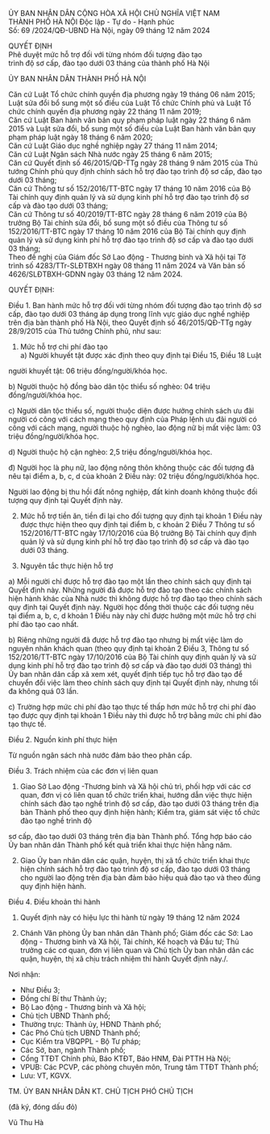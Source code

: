 ỦY BAN NHÂN DÂN              CỘNG HÒA XÃ HỘI CHỦ NGHĨA VIỆT NAM  
THÀNH PHỐ HÀ NỘI            Độc lập - Tự do - Hạnh phúc  
Số:   69   /2024/QĐ-UBND    Hà Nội, ngày 09 tháng 12 năm 2024  

QUYẾT ĐỊNH  
Phê duyệt mức hỗ trợ đối với từng nhóm đối tượng đào tạo  
trình độ sơ cấp, đào tạo dưới 03 tháng của thành phố Hà Nội  

ỦY BAN NHÂN DÂN THÀNH PHỐ HÀ NỘI  

Căn cứ Luật Tổ chức chính quyền địa phương ngày 19 tháng 06 năm 2015; Luật sửa đổi bổ sung một số điều của Luật Tổ chức Chính phủ và Luật Tổ chức chính quyền địa phương ngày 22 tháng 11 năm 2019;  
Căn cứ Luật Ban hành văn bản quy phạm pháp luật ngày 22 tháng 6 năm 2015 và Luật sửa đổi, bổ sung một số điều của Luật Ban hành văn bản quy phạm pháp luật ngày 18 tháng 6 năm 2020;  
Căn cứ Luật Giáo dục nghề nghiệp ngày 27 tháng 11 năm 2014;  
Căn cứ Luật Ngân sách Nhà nước ngày 25 tháng 6 năm 2015;  
Căn cứ Quyết định số 46/2015/QĐ-TTg ngày 28 tháng 9 năm 2015 của Thủ tướng Chính phủ quy định chính sách hỗ trợ đào tạo trình độ sơ cấp, đào tạo dưới 03 tháng;  
Căn cứ Thông tư số 152/2016/TT-BTC ngày 17 tháng 10 năm 2016 của Bộ Tài chính quy định quản lý và sử dụng kinh phí hỗ trợ đào tạo trình độ sơ cấp và đào tạo dưới 03 tháng;  
Căn cứ Thông tư số 40/2019/TT-BTC ngày 28 tháng 6 năm 2019 của Bộ trưởng Bộ Tài chính sửa đổi, bổ sung một số điều của Thông tư số 152/2016/TT-BTC ngày 17 tháng 10 năm 2016 của Bộ Tài chính quy định quản lý và sử dụng kinh phí hỗ trợ đào tạo trình độ sơ cấp và đào tạo dưới 03 tháng;  
Theo đề nghị của Giám đốc Sở Lao động - Thương binh và Xã hội tại Tờ trình số 4283/TTr-SLĐTBXH ngày 08 tháng 11 năm 2024 và Văn bản số 4626/SLĐTBXH-GDNN ngày 03 tháng 12 năm 2024.  

QUYẾT ĐỊNH:  

Điều 1. Ban hành mức hỗ trợ đối với từng nhóm đối tượng đào tạo trình độ sơ cấp, đào tạo dưới 03 tháng áp dụng trong lĩnh vực giáo dục nghề nghiệp trên địa bàn thành phố Hà Nội, theo Quyết định số 46/2015/QĐ-TTg ngày 28/9/2015 của Thủ tướng Chính phủ, như sau:  
1. Mức hỗ trợ chi phí đào tạo  
a) Người khuyết tật được xác định theo quy định tại Điều 15, Điều 18 Luật


người khuyết tật: 06 triệu đồng/người/khóa học.

b) Người thuộc hộ đồng bào dân tộc thiểu số nghèo: 04 triệu đồng/người/khóa học.

c) Người dân tộc thiểu số, người thuộc diện được hưởng chính sách ưu đãi người có công với cách mạng theo quy định của Pháp lệnh ưu đãi người có công với cách mạng, người thuộc hộ nghèo, lao động nữ bị mất việc làm: 03 triệu đồng/người/khóa học.

d) Người thuộc hộ cận nghèo: 2,5 triệu đồng/người/khóa học.

đ) Người học là phụ nữ, lao động nông thôn không thuộc các đối tượng đã nêu tại điểm a, b, c, d của khoản 2 Điều này: 02 triệu đồng/người/khóa học.

Người lao động bị thu hồi đất nông nghiệp, đất kinh doanh không thuộc đối tượng quy định tại Quyết định này.

2. Mức hỗ trợ tiền ăn, tiền đi lại cho đối tượng quy định tại khoản 1 Điều này được thực hiện theo quy định tại điểm b, c khoản 2 Điều 7 Thông tư số 152/2016/TT-BTC ngày 17/10/2016 của Bộ trưởng Bộ Tài chính quy định quản lý và sử dụng kinh phí hỗ trợ đào tạo trình độ sơ cấp và đào tạo dưới 03 tháng.

3. Nguyên tắc thực hiện hỗ trợ

a) Mỗi người chỉ được hỗ trợ đào tạo một lần theo chính sách quy định tại Quyết định này. Những người đã được hỗ trợ đào tạo theo các chính sách hiện hành khác của Nhà nước thì không được hỗ trợ đào tạo theo chính sách quy định tại Quyết định này. Người học đồng thời thuộc các đối tượng nêu tại điểm a, b, c, d khoản 1 Điều này này chỉ được hưởng một mức hỗ trợ chi phí đào tạo cao nhất.

b) Riêng những người đã được hỗ trợ đào tạo nhưng bị mất việc làm do nguyên nhân khách quan (theo quy định tại khoản 2 Điều 3, Thông tư số 152/2016/TT-BTC ngày 17/10/2016 của Bộ Tài chính quy định quản lý và sử dụng kinh phí hỗ trợ đào tạo trình độ sơ cấp và đào tạo dưới 03 tháng) thì Ủy ban nhân dân cấp xã xem xét, quyết định tiếp tục hỗ trợ đào tạo để chuyển đổi việc làm theo chính sách quy định tại Quyết định này, nhưng tối đa không quá 03 lần.

c) Trường hợp mức chi phí đào tạo thực tế thấp hơn mức hỗ trợ chi phí đào tạo được quy định tại khoản 1 Điều này thì được hỗ trợ bằng mức chi phí đào tạo thực tế.

Điều 2. Nguồn kinh phí thực hiện

Từ nguồn ngân sách nhà nước đảm bảo theo phân cấp.

Điều 3. Trách nhiệm của các đơn vị liên quan

1. Giao Sở Lao động -Thương binh và Xã hội chủ trì, phối hợp với các cơ quan, đơn vị có liên quan tổ chức triển khai, hướng dẫn việc thực hiện chính sách đào tạo nghề trình độ sơ cấp, đào tạo dưới 03 tháng trên địa bàn Thành phố theo quy định hiện hành; Kiểm tra, giám sát việc tổ chức đào tạo nghề trình độ

sơ cấp, đào tạo dưới 03 tháng trên địa bàn Thành phố. Tổng hợp báo cáo Ủy ban 
nhân dân Thành phố kết quả triển khai thực hiện hằng năm.

2. Giao Ủy ban nhân dân các quận, huyện, thị xã tổ chức triển khai thực hiện 
chính sách hỗ trợ đào tạo trình độ sơ cấp, đào tạo dưới 03 tháng cho người lao động 
trên địa bàn đảm bảo hiệu quả đào tạo và theo đúng quy định hiện hành.

Điều 4. Điều khoản thi hành

1. Quyết định này có hiệu lực thi hành từ ngày 19 tháng 12 năm 2024

2. Chánh Văn phòng Ủy ban nhân dân Thành phố; Giám đốc các Sở: Lao 
động - Thương binh và Xã hội, Tài chính, Kế hoạch và Đầu tư; Thủ trưởng các 
cơ quan, đơn vị liên quan và Chủ tịch Ủy ban nhân dân các quận, huyện, thị xã 
chịu trách nhiệm thi hành Quyết định này./.

Nơi nhận: 
- Như Điều 3;
- Đồng chí Bí thư Thành ủy;
- Bộ Lao động - Thương binh và Xã hội;
- Chủ tịch UBND Thành phố;
- Thường trực: Thành ủy, HĐND Thành phố;
- Các Phó Chủ tịch UBND Thành phố;
- Cục Kiểm tra VBQPPL - Bộ Tư pháp;
- Các Sở, ban, ngành Thành phố;
- Cổng TTĐT Chính phủ, Báo KTĐT, 
  Báo HNM, Đài PTTH Hà Nội;
- VPUB: Các PCVP, các phòng chuyên môn, 
  Trung tâm TTĐT Thành phố;
- Lưu: VT, KGVX.

TM. ỦY BAN NHÂN DÂN
KT. CHỦ TỊCH
PHÓ CHỦ TỊCH


(đã ký, đóng dấu đỏ)

Vũ Thu Hà
